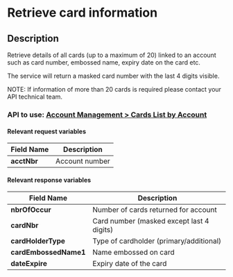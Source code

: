 # Retrieve card information

## Description

Retrieve details of all cards (up to a maximum of 20) linked to an account such as card number, embossed name, expiry date on the card etc.

The service will return a masked card number with the last 4 digits visible.

NOTE: If information of more than 20 cards is required please contact your API technical team.

### API to use: [Account Management > Cards List by Account](https://docs.firstdata.com/org/global/docs/api#cards-list-by-account-v1)

#### Relevant request variables

| Field Name          | Description     |
|---------------------|-----------------|
| **acctNbr**         | Account number  |

#### Relevant response variables

| Field Name            | Description                               |
|-----------------------|-------------------------------------------|
| **nbrOfOccur**        | Number of cards returned for account      |
| **cardNbr**           | Card number (masked except last 4 digits) |
| **cardHolderType**    | Type of cardholder (primary/additional)   |
| **cardEmbossedName1** | Name embossed on card                     |
| **dateExpire**        | Expiry date of the card                   |

